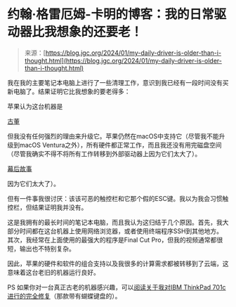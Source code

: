 <!--yml

类别：未分类

日期：2024-05-27 14:54:42

-->

# 约翰·格雷厄姆-卡明的博客：我的日常驱动器比我想象的还要老！

> 来源：[https://blog.jgc.org/2024/01/my-daily-driver-is-older-than-i-thought.html](https://blog.jgc.org/2024/01/my-daily-driver-is-older-than-i-thought.html)

我在我的主要笔记本电脑上进行了一些清理工作，意识到我已经有一段时间没有买新电脑了。结果证明它比我想象的要老得多：

苹果认为这台机器是

[古董](https://support.apple.com/en-us/HT201624)

但我没有任何强烈的理由来升级它。苹果仍然在macOS中支持它（尽管我不能升级到macOS Ventura之外），所有硬件都正常工作，而且我还没有用完磁盘空间（尽管我确实不得不将所有工作转移到外部驱动器上因为它们太大了）。

[幕后故事](https://behind-the-screens.tv/)

因为它们太大了）。

但有一件事我很讨厌：该该可恶的触控栏和它那个假的ESC键。我以为我会习惯触控栏，但结果证明我并没有。

这是我拥有的最长时间的笔记本电脑，而且我认为这归结于几个原因。首先，我大部分时间都在这台机器上使用网络浏览器，或者使用终端程序SSH到其他地方。其次，我经常在上面使用的最强大的程序是Final Cut Pro，但我的视频通常都很短，输出也不特别复杂。

因此，苹果的硬件和软件的组合支持以及我很多的计算需求都被转移到了云端，这意味着这台老旧的机器运行良好。

PS 如果你对一台真正古老的机器感兴趣，可以[阅读关于我对IBM ThinkPad 701c进行的完全修复](https://blog.jgc.org/2023/12/restoration-of-ibm-thinkpad-701c.html)（那款带有蝴蝶键盘的）。
